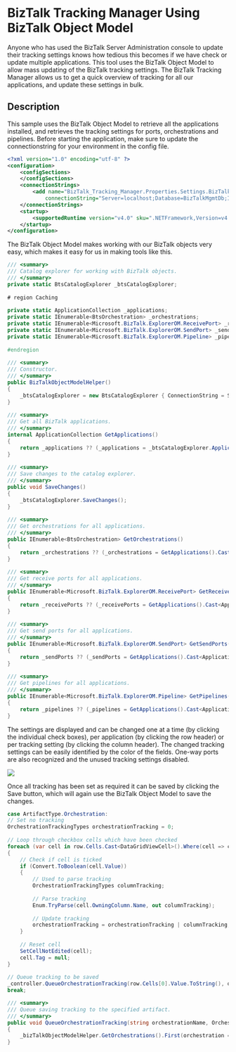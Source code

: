 # BizTalk Tracking Manager Using BizTalk Object Model
Anyone who has used the BizTalk Server Administration console to update their tracking settings knows how tedious this becomes if we have check or update multiple applications. This tool uses the BizTalk Object Model to allow mass updating of the BizTalk tracking settings. The BizTalk Tracking Manager allows us to get a quick overview of tracking for all our applications, and update these settings in bulk.

## Description
This sample uses the BizTalk Object Model to retrieve all the applications installed, and retrieves the tracking settings for ports, orchestrations and pipelines. Before starting the application, make sure to update the connectionstring for your environment in the config file.

```XML
<?xml version="1.0" encoding="utf-8" ?> 
<configuration> 
    <configSections> 
    </configSections> 
    <connectionStrings> 
        <add name="BizTalk_Tracking_Manager.Properties.Settings.BizTalkManagmentDatabaseConnectionString" 
            connectionString="Server=localhost;Database=BizTalkMgmtDb;Integrated Security=SSPI;" /> 
    </connectionStrings> 
    <startup>  
        <supportedRuntime version="v4.0" sku=".NETFramework,Version=v4.5.2" /> 
    </startup> 
</configuration>
```

The BizTalk Object Model makes working with our BizTalk objects very easy, which makes it easy for us in making tools like this.

```C#
/// <summary>  
/// Catalog explorer for working with BizTalk objects.  
/// </summary>  
private static BtsCatalogExplorer _btsCatalogExplorer;  
 
# region Caching  
 
private static ApplicationCollection _applications;  
private static IEnumerable<BtsOrchestration> _orchestrations;  
private static IEnumerable<Microsoft.BizTalk.ExplorerOM.ReceivePort> _receivePorts;  
private static IEnumerable<Microsoft.BizTalk.ExplorerOM.SendPort> _sendPorts;  
private static IEnumerable<Microsoft.BizTalk.ExplorerOM.Pipeline> _pipelines;  
 
#endregion  
 
/// <summary>  
/// Constructor.  
/// </summary>  
public BizTalkObjectModelHelper()  
{  
    _btsCatalogExplorer = new BtsCatalogExplorer { ConnectionString = Settings.Default.BizTalkManagmentDatabaseConnectionString };  
}  
 
/// <summary>  
/// Get all BizTalk applications.  
/// </summary>  
internal ApplicationCollection GetApplications()  
{  
    return _applications ?? (_applications = _btsCatalogExplorer.Applications);  
}  
 
/// <summary>  
/// Save changes to the catalog explorer.  
/// </summary>  
public void SaveChanges()  
{  
    _btsCatalogExplorer.SaveChanges();  
}  
 
/// <summary>  
/// Get orchestrations for all applications.  
/// </summary>  
public IEnumerable<BtsOrchestration> GetOrchestrations()  
{  
    return _orchestrations ?? (_orchestrations = GetApplications().Cast<Application>().SelectMany(application => application.Orchestrations.Cast<BtsOrchestration>()));  
}  
 
/// <summary>  
/// Get receive ports for all applications.  
/// </summary>  
public IEnumerable<Microsoft.BizTalk.ExplorerOM.ReceivePort> GetReceivePorts()  
{  
    return _receivePorts ?? (_receivePorts = GetApplications().Cast<Application>().SelectMany(application => application.ReceivePorts.Cast<Microsoft.BizTalk.ExplorerOM.ReceivePort>()));  
}  
  
/// <summary>  
/// Get send ports for all applications.  
/// </summary>  
public IEnumerable<Microsoft.BizTalk.ExplorerOM.SendPort> GetSendPorts()  
{  
    return _sendPorts ?? (_sendPorts = GetApplications().Cast<Application>().SelectMany(application => application.SendPorts.Cast<Microsoft.BizTalk.ExplorerOM.SendPort>()));  
}  
  
/// <summary>  
/// Get pipelines for all applications.  
/// </summary>  
public IEnumerable<Microsoft.BizTalk.ExplorerOM.Pipeline> GetPipelines()  
{  
    return _pipelines ?? (_pipelines = GetApplications().Cast<Application>().SelectMany(application => application.Pipelines.Cast<Microsoft.BizTalk.ExplorerOM.Pipeline>()));  
}
```

The settings are displayed and can be changed one at a time (by clicking the individual check boxes), per application (by clicking the row header) or per tracking setting (by clicking the column header). The changed tracking settings can be easily identified by the color of the fields. One-way ports are also recognized and the unused tracking settings disabled.

![](https://i1.code.msdn.s-msft.com/biztalk-tracking-manager-33bce27c/image/file/152507/1/capture.png)

Once all tracking has been set as required it can be saved by clicking the Save button, which will again use the BizTalk Object Model to save the changes.

```C#
case ArtifactType.Orchestration: 
// Set no tracking 
OrchestrationTrackingTypes orchestrationTracking = 0; 
 
// Loop through checkbox cells which have been checked 
foreach (var cell in row.Cells.Cast<DataGridViewCell>().Where(cell => cell.ColumnIndex != 0)) 
{ 
    // Check if cell is ticked 
    if (Convert.ToBoolean(cell.Value)) 
    { 
        // Used to parse tracking 
        OrchestrationTrackingTypes columnTracking; 
 
        // Parse tracking 
        Enum.TryParse(cell.OwningColumn.Name, out columnTracking); 
 
        // Update tracking 
        orchestrationTracking = orchestrationTracking | columnTracking; 
    } 
 
    // Reset cell 
    SetCellNotEdited(cell); 
    cell.Tag = null; 
}
 
// Queue tracking to be saved 
_controller.QueueOrchestrationTracking(row.Cells[0].Value.ToString(), orchestrationTracking); 
break;
```

```C#
/// <summary> 
/// Queue saving tracking to the specified artifact. 
/// </summary> 
public void QueueOrchestrationTracking(string orchestrationName, OrchestrationTrackingTypes tracking) 
{ 
    _bizTalkObjectModelHelper.GetOrchestrations().First(orchestration => orchestration.FullName == orchestrationName).Tracking = tracking; 
}
```
